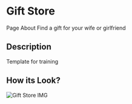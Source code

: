 # Gift Store
Page About Find a gift for your wife or girlfriend

## Description
Template for training
 
## How its Look?
![Gift Store IMG](https://www.figmacrush.com/wp-content/uploads/2019/12/gift-shop-free-figma-template-1014x487.jpg)

